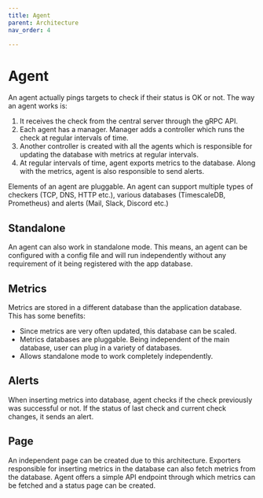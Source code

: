 ```yaml
---
title: Agent
parent: Architecture
nav_order: 4

---
```


# Agent

An agent actually pings targets to check if their status is OK or not.
The way an agent works is:

1. It receives the check from the central server through the gRPC API.
1. Each agent has a manager. Manager adds a controller which runs the check
   at regular intervals of time.
1. Another controller is created with all the agents which is responsible
   for updating the database with metrics at regular intervals.
1. At regular intervals of time, agent exports metrics to the database.
   Along with the metrics, agent is also responsible to send alerts.

Elements of an agent are pluggable. An agent can support multiple types of
checkers (TCP, DNS, HTTP etc.), various databases (TimescaleDB, Prometheus)
and alerts (Mail, Slack, Discord etc.)

## Standalone

An agent can also work in standalone mode. This means, an agent can be
configured with a config file and will run independently without any
requirement of it being registered with the app database.

## Metrics

Metrics are stored in a different database than the application database.
This has some benefits:

- Since metrics are very often updated, this database can be scaled.
- Metrics databases are pluggable. Being independent of the main database,
  user can plug in a variety of databases.
- Allows standalone mode to work completely independently.

## Alerts

When inserting metrics into database, agent checks if the check previously
was successful or not. If the status of last check and current check changes,
it sends an alert.

## Page

An independent page can be created due to this architecture. Exporters
responsible for inserting metrics in the database can also fetch metrics
from the database. Agent offers a simple API endpoint through which
metrics can be fetched and a status page can be created.

